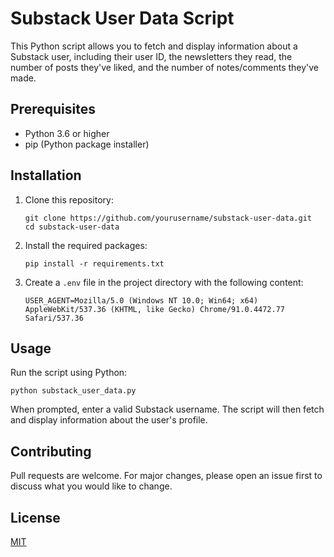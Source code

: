 # Substack User Data Script

This Python script allows you to fetch and display information about a Substack user, including their user ID, the newsletters they read, the number of posts they've liked, and the number of notes/comments they've made.

## Prerequisites

- Python 3.6 or higher
- pip (Python package installer)

## Installation

1. Clone this repository:
   ```
   git clone https://github.com/yourusername/substack-user-data.git
   cd substack-user-data
   ```

2. Install the required packages:
   ```
   pip install -r requirements.txt
   ```

3. Create a `.env` file in the project directory with the following content:
   ```
   USER_AGENT=Mozilla/5.0 (Windows NT 10.0; Win64; x64) AppleWebKit/537.36 (KHTML, like Gecko) Chrome/91.0.4472.77 Safari/537.36
   ```

## Usage

Run the script using Python:

```
python substack_user_data.py
```

When prompted, enter a valid Substack username. The script will then fetch and display information about the user's profile.

## Contributing

Pull requests are welcome. For major changes, please open an issue first to discuss what you would like to change.

## License

[MIT](https://choosealicense.com/licenses/mit/)
